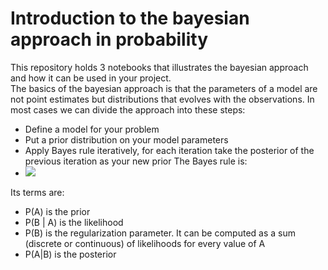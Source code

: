 # Introduction to the bayesian approach in probability

This repository holds 3 notebooks that illustrates the bayesian approach and how it can be used in your project.  
The basics of the bayesian approach is that the parameters of a model are not point estimates but distributions that evolves with the observations. In most cases we can divide the approach into these steps:
- Define a model for your problem
- Put a prior distribution on your model parameters
- Apply Bayes rule iteratively, for each iteration take the posterior of the previous iteration as your new prior
The Bayes rule is:
- <img src="https://latex.codecogs.com/gif.latex?P(A | B) = \frac{P(B | A) P(A)}{P(B)} " />
Its terms are:
- P(A) is the prior
- P(B | A) is the likelihood
- P(B) is the regularization parameter. It can be computed as a sum (discrete or continuous) of likelihoods for every value of A
- P(A|B) is the posterior
